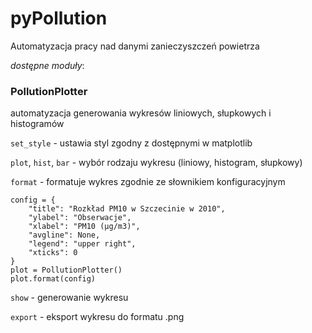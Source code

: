 # pyPollution

Automatyzacja pracy nad danymi zanieczyszczeń powietrza

_dostępne moduły_:

### PollutionPlotter 
automatyzacja generowania wykresów liniowych, słupkowych i histogramów

`set_style` - ustawia styl zgodny z dostępnymi w matplotlib

`plot`, `hist`, `bar` - wybór rodzaju wykresu (liniowy, histogram, słupkowy)

`format` - formatuje wykres zgodnie ze słownikiem konfiguracyjnym
```
config = {
    "title": "Rozkład PM10 w Szczecinie w 2010",
    "ylabel": "Obserwacje",
    "xlabel": "PM10 (µg/m3)",
    "avgline": None,
    "legend": "upper right",
    "xticks": 0
}
plot = PollutionPlotter()
plot.format(config)
```
`show` - generowanie wykresu

`export` - eksport wykresu do formatu .png
